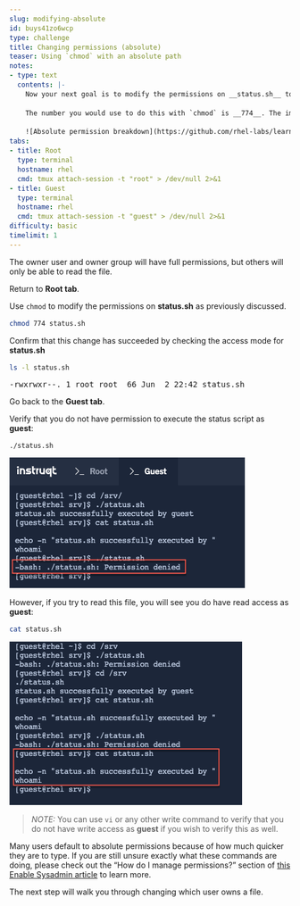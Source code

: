 ```yaml
---
slug: modifying-absolute
id: buys41zo6wcp
type: challenge
title: Changing permissions (absolute)
teaser: Using `chmod` with an absolute path
notes:
- type: text
  contents: |-
    Now your next goal is to modify the permissions on __status.sh__ to keep full access for the owner and group members, but prevent anyone else from writing to or executing the file. You can do this with three numbers if you use the absolute syntax.

    The number you would use to do this with `chmod` is __774__. The image below explains how the absolute permission of __774__ relates to the access mode string that is output by `ls -l`.

    ![Absolute permission breakdown](https://github.com/rhel-labs/learn-katacoda/raw/master/instruqt/file-permissions/assets/absBreakdown.png)
tabs:
- title: Root
  type: terminal
  hostname: rhel
  cmd: tmux attach-session -t "root" > /dev/null 2>&1
- title: Guest
  type: terminal
  hostname: rhel
  cmd: tmux attach-session -t "guest" > /dev/null 2>&1
difficulty: basic
timelimit: 1
---
```

The owner user and owner group will have full permissions, but others will only be able to read the file.

Return to **Root tab**.

Use `chmod` to modify the permissions on __status.sh__ as previously discussed.

```bash
chmod 774 status.sh
```

Confirm that this change has succeeded by checking the access mode for __status.sh__

```bash
ls -l status.sh
```

<pre class=file>
-rwxrwxr--. 1 root root  66 Jun  2 22:42 status.sh
</pre>

Go back to the **Guest tab**.

Verify that you do not have permission to execute the status script as __guest__:

```bash
./status.sh
```

![denied!](../assets/absolutepermissionchangedenied.png)

However, if you try to read this file, you will see you do have read access as __guest__:

```bash
cat status.sh
```

![readable](../assets/readable.png)

>_NOTE:_ You can use `vi` or any other write command to verify that you do not have write access as __guest__ if you wish to verify this as well.

Many users default to absolute permissions because of how much quicker they are to type. If you are still unsure exactly what these commands are doing, please check out the “How do I manage permissions?” section of [this Enable Sysadmin article](https://www.redhat.com/sysadmin/manage-permissions) to learn more.

The next step will walk you through changing which user owns a file.

